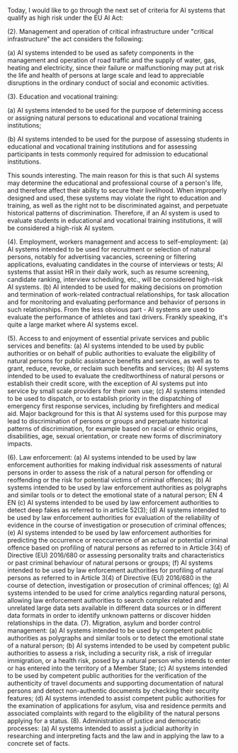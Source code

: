Today, I would like to go through the next set of criteria for AI systems that qualify as high risk under the EU AI Act:

(2). Management and operation of critical infrastructure
under "critical infrastructure" the act considers the following:

   (a) AI systems intended to be used as safety components in the management and operation of road traffic and the supply of water, gas, heating and electricity, since their failure or malfunctioning may put at risk the life and health of persons at large scale and lead to appreciable disruptions in the ordinary conduct of social and economic activities. 
 
(3). Education and vocational training:

   (a) AI systems intended to be used for the purpose of determining access or assigning natural persons to educational and vocational training institutions;

   (b) AI systems intended to be used for the purpose of assessing students in educational and vocational training institutions and for assessing participants in tests commonly required for admission to educational institutions.

This sounds interesting. The main reason for this is that such AI systems may determine the educational and professional course of a person's life, and therefore affect their ability to secure their livelihood. When improperly designed and used, these systems may violate the right to education and training, as well as the right not to be discriminated against, and perpetuate historical patterns of discrimination. Therefore, if an AI system is used to evaluate students in educational and vocational training institutions, it will be considered a high-risk AI system.

(4). Employment, workers management and access to self-employment:
   (a) AI systems intended to be used for recruitment or selection of natural persons, notably for advertising vacancies, screening or filtering applications, evaluating candidates in the course of interviews or tests;
   AI systems that assist HR in their daily work, such as resume screening, candidate ranking, interview scheduling, etc., will be considered high-risk AI systems. 
   (b) AI intended to be used for making decisions on promotion and termination of work-related contractual relationships, for task allocation and for monitoring and evaluating performance and behavior of persons in such relationships.
   From the less obvious part - AI systems are used to evaluate the performance of athletes and taxi drivers. Frankly speaking, it's quite a large market where AI systems excel.

(5). Access to and enjoyment of essential private services and public services and benefits:
   (a) AI systems intended to be used by public authorities or on behalf of public authorities to evaluate the eligibility of natural persons for public assistance benefits and services, as well as to grant, reduce, revoke, or reclaim such benefits and services;
   (b) AI systems intended to be used to evaluate the creditworthiness of natural persons or establish their credit score, with the exception of AI systems put into service by small scale providers for their own use;
   (c) AI systems intended to be used to dispatch, or to establish priority in the dispatching of emergency first response services, including by firefighters and medical aid.
   Major background for this is that AI systems used for this purpose may lead to discrimination of persons or groups and perpetuate historical patterns of discrimination, for example based on racial or ethnic origins, disabilities, age, sexual orientation, or create new forms of discriminatory impacts.

(6). Law enforcement:
   (a) AI systems intended to be used by law enforcement authorities for making individual risk assessments of natural persons in order to assess the risk of a natural person for offending or reoffending or the risk for potential victims of criminal offences;
   (b) AI systems intended to be used by law enforcement authorities as polygraphs and similar tools or to detect the emotional state of a natural person;
   EN 4 EN
   (c) AI systems intended to be used by law enforcement authorities to detect deep fakes as referred to in article 52(3);
   (d) AI systems intended to be used by law enforcement authorities for evaluation of the reliability of evidence in the course of investigation or prosecution of criminal offences;
   (e) AI systems intended to be used by law enforcement authorities for predicting the occurrence or reoccurrence of an actual or potential criminal offence based on profiling of natural persons as referred to in Article 3(4) of Directive (EU) 2016/680 or assessing personality traits and characteristics or past criminal behaviour of natural persons or groups;
   (f) AI systems intended to be used by law enforcement authorities for profiling of natural persons as referred to in Article 3(4) of Directive (EU) 2016/680 in the course of detection, investigation or prosecution of criminal offences;
   (g) AI systems intended to be used for crime analytics regarding natural persons, allowing law enforcement authorities to search complex related and unrelated large data sets available in different data sources or in different data formats in order to identify unknown patterns or discover hidden relationships in the data.
(7). Migration, asylum and border control management:
   (a) AI systems intended to be used by competent public authorities as polygraphs and similar tools or to detect the emotional state of a natural person;
   (b) AI systems intended to be used by competent public authorities to assess a risk, including a security risk, a risk of irregular immigration, or a health risk, posed by a natural person who intends to enter or has entered into the territory of a Member State;
   (c) AI systems intended to be used by competent public authorities for the verification of the authenticity of travel documents and supporting documentation of natural persons and detect non-authentic documents by checking their security features;
   (d) AI systems intended to assist competent public authorities for the examination of applications for asylum, visa and residence permits and associated complaints with regard to the eligibility of the natural persons applying for a status.
(8). Administration of justice and democratic processes:
   (a) AI systems intended to assist a judicial authority in researching and interpreting facts and the law and in applying the law to a concrete set of facts.
